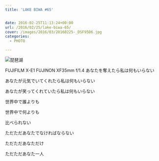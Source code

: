 ```yaml
---
title: 'LAKE BIWA #65'


date: 2016-02-25T11:13:24+00:00
url: /2016/02/25/lake-biwa-65/
cover: /images/2016/03/20160225-_DSF9506.jpg
categories:
  - PHOTO

---
```

<!--more-->
![琵琶湖](/images/2016/03/20160225-_DSF9503.jpg "琵琶湖")

FUJIFILM X-E1 FUJINON XF35mm f/1.4
あなたを奪えたら私は何もいらない

あなたが元気でいてくれたら私は何もいらない

あなたが笑ってくれていたら私は何もいらない

世界中で誰よりも

世界中で何よりも

比べられない

ただただあなたでなければならない

ただただあなただけ

ただただあなた一人
